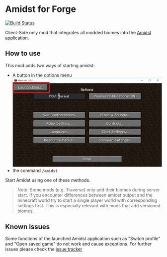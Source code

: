 Amidst for Forge
================

[![Build Status](https://travis-ci.org/fraenkelc/amidst-forge.svg?branch=master)](https://travis-ci.org/fraenkelc/amidst-forge)

Client-Side only mod that integrates all modded biomes into the [Amidst application](https://github.com/toolbox4minecraft/amidst). 


How to use
----------

This mod adds two ways of starting amidst: 
* A button in the options menu 
  ![picture showing the amidst button in the option menu](images/options.png)
* the command `/amidst`

Start Amidst using one of these methods.

> Note: Some mods (e.g. Traverse) only add their biomes during server start. If you encounter differences between amidst output and the minecraft world try to start a single player world with corresponding settings first. This is especially relevant with mods that add versioned biomes.

Known issues
------------

Some functions of the launched Amidst application such as "Switch profile" and "Open saved game" do not work and cause exceptions. For further issues please check the [issue tracker](../../issues)